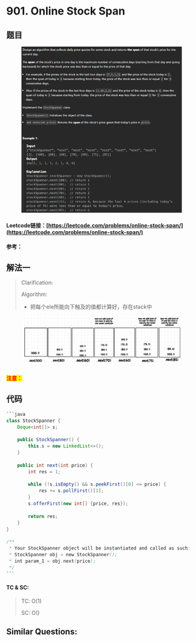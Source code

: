 # 901. Online Stock Span

## 题目

<figure><img src="../../.gitbook/assets/image (4) (1) (1) (1) (1) (1).png" alt=""><figcaption></figcaption></figure>

#### Leetcode链接：[https://leetcode.com/problems/online-stock-span/](https://leetcode.com/problems/online-stock-span/)

#### 参考：

## 解法一

> Clarification:&#x20;
>
> Algorithm:&#x20;
>
> * 把每个ele所能向下触及的值都计算好，存在stack中

<figure><img src="../../.gitbook/assets/image (5) (1) (1) (1).png" alt=""><figcaption></figcaption></figure>

#### <mark style="color:red;">注意：</mark>

## 代码

````java
```java
class StockSpanner {
    Deque<int[]> s;

    public StockSpanner() {
        this.s = new LinkedList<>();
    }
    
    public int next(int price) {
        int res = 1;

        while (!s.isEmpty() && s.peekFirst()[0] <= price) {
            res += s.pollFirst()[1];
        }
        s.offerFirst(new int[] {price, res});

        return res;
    }
}

/**
 * Your StockSpanner object will be instantiated and called as such:
 * StockSpanner obj = new StockSpanner();
 * int param_1 = obj.next(price);
 */
```
````

#### TC & SC:&#x20;

> TC: O(1)
>
> SC: O()

## **Similar Questions:**&#x20;
